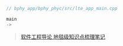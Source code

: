 



```c++
// bphy_app/bphy_phyc/src/lte_app_main.cpp  

main 
->

```













































> [软件工程导论 地毯级知识点梳理笔记](https://www.cnblogs.com/zhanjiahui/p/13975207.html)







